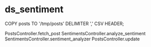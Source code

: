 # ds_sentiment

COPY posts TO '/tmp/posts' DELIMITER ',' CSV HEADER;

PostsController.fetch_post
SentimentsController.analyze_sentiment
SentimentsController.sentiment_analyzer
PostsController.update
